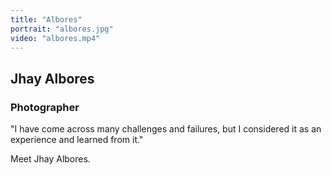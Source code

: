 ```yaml
---
title: "Albores"
portrait: "albores.jpg"
video: "albores.mp4"
---
```


## Jhay Albores
### Photographer

"I have come across many challenges and failures, but I considered it as an experience and 
learned from it."

Meet Jhay Albores.